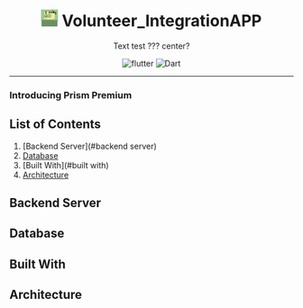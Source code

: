 # <div align="center"><img src="docs/logo.png" alt="icon" width=30> Volunteer_IntegrationAPP</div>

<div align="center">Text test ??? center?


![flutter](https://img.shields.io/badge/Flutter-Framework-green?logo=flutter)
![Dart](https://img.shields.io/badge/Dart-Language-blue?logo=dart)

</div>

***

### Introducing Prism Premium

## List of Contents

1. [Backend Server](#backend server)
2. [Database](#database)
3. [Built With](#built with)
4. [Architecture](#architecture)

## Backend Server

## Database

## Built With

## Architecture
